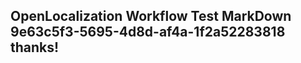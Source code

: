 <properties
ms.topic="hero-topic1"
ms.test1="hero-topic"
ms.test2="test"/>

## OpenLocalization Workflow Test MarkDown 9e63c5f3-5695-4d8d-af4a-1f2a52283818 thanks!
